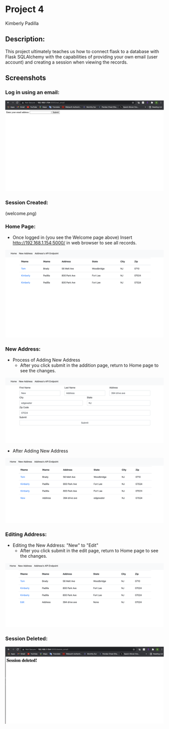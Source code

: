 # Project 4
Kimberly Padilla

## Description:
This project ultimately teaches us how to connect flask to a database
with Flask SQLAlchemy with the capabilities of providing your own
email (user account) and creating a session when viewing the records.

## Screenshots
### Log in using an email:
<img src="screenshots/login.png"></img>

### Session Created:
(welcome.png)

### Home Page:
* Once logged in (you see the Welcome page above) Insert http://192.168.1.154:5000/ in web browser
to see all records.
  
<img src="screenshots/home.png"></img>
  
### New Address:
* Process of Adding New Address
    * After you click submit in the addition page, return to Home page to see the changes.

<img src="screenshots/newad.png"></img>

* After Adding New Address

<img src="screenshots/afterad.png"></img>

### Editing Address:
* Editing the New Address: "New" to "Edit"
    * After you click submit in the edit page, return to Home page to see the changes.

<img src="screenshots/editresult.png"></img>

### Session Deleted:
<img src="screenshots/deleted.png"></img>


